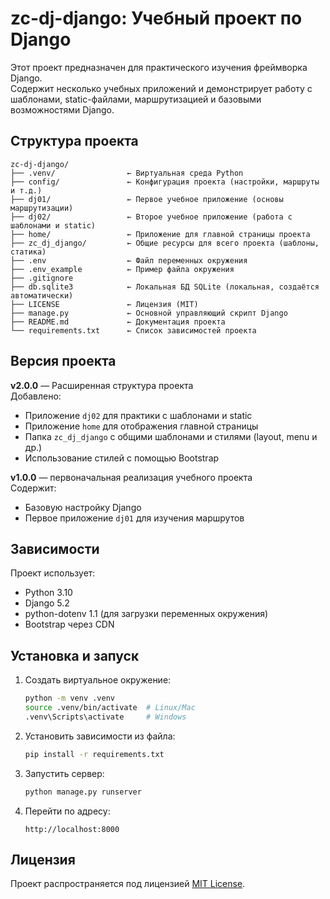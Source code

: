 
# zc-dj-django: Учебный проект по Django

Этот проект предназначен для практического изучения фреймворка Django.  
Содержит несколько учебных приложений и демонстрирует работу с шаблонами, static-файлами, маршрутизацией и базовыми возможностями Django.

## Структура проекта

```
zc-dj-django/
├── .venv/                ← Виртуальная среда Python
├── config/               ← Конфигурация проекта (настройки, маршруты и т.д.)
├── dj01/                 ← Первое учебное приложение (основы маршрутизации)
├── dj02/                 ← Второе учебное приложение (работа с шаблонами и static)
├── home/                 ← Приложение для главной страницы проекта
├── zc_dj_django/         ← Общие ресурсы для всего проекта (шаблоны, статика)
├── .env                  ← Файл переменных окружения
├── .env_example          ← Пример файла окружения
├── .gitignore            
├── db.sqlite3            ← Локальная БД SQLite (локальная, создаётся автоматически)
├── LICENSE               ← Лицензия (MIT)
├── manage.py             ← Основной управляющий скрипт Django
├── README.md             ← Документация проекта
└── requirements.txt      ← Список зависимостей проекта
```

## Версия проекта

**v2.0.0** — Расширенная структура проекта  
Добавлено:
- Приложение `dj02` для практики с шаблонами и static
- Приложение `home` для отображения главной страницы
- Папка `zc_dj_django` с общими шаблонами и стилями (layout, menu и др.)
- Использование стилей с помощью Bootstrap 

**v1.0.0** — первоначальная реализация учебного проекта  
Содержит:  
- Базовую настройку Django  
- Первое приложение `dj01` для изучения маршрутов

## Зависимости

Проект использует:
- Python 3.10
- Django 5.2
- python-dotenv 1.1 (для загрузки переменных окружения)
- Bootstrap через CDN

## Установка и запуск

1. Создать виртуальное окружение:
   ```bash
   python -m venv .venv
   source .venv/bin/activate  # Linux/Mac
   .venv\Scripts\activate     # Windows
   ```

2. Установить зависимости из файла:
   ```bash
   pip install -r requirements.txt
   ```

3. Запустить сервер:
   ```bash
   python manage.py runserver
   ```

4. Перейти по адресу:
   ```
   http://localhost:8000
   ```

## Лицензия

Проект распространяется под лицензией [MIT License](LICENSE).
